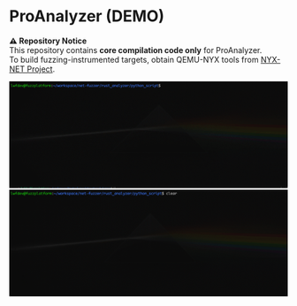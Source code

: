 # ProAnalyzer (DEMO) 
​**​⚠️ Repository Notice​**​  
This repository contains ​**​core compilation code only​**​ for ProAnalyzer.  
To build fuzzing-instrumented targets, obtain QEMU-NYX tools from [NYX-NET Project](https://github.com/nyx-net/NYX-NET).

![Runtime Demo](./executor.gif)
![Runtime Demo](./inference.gif)